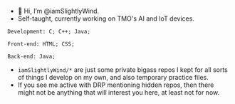 - 👋 Hi, I’m @iamSlightlyWind.
- Self-taught, currently working on TMO's AI and IoT devices.
 
`Development: C; C++; Java;`
 
`Front-end: HTML; CSS;`

`Back-end: Java;`

- `iamSlightlyWind/*` are just some private bigass repos I kept for all sorts of things I develop on my own, and also temporary practice files.
- If you see me active with DRP mentioning hidden repos, then there might not be anything that will interest you here, at least not for now.
